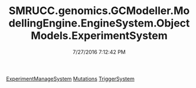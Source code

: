 ﻿---
title: SMRUCC.genomics.GCModeller.ModellingEngine.EngineSystem.ObjectModels.ExperimentSystem
date: 7/27/2016 7:12:42 PM
---

[ExperimentManageSystem](T-SMRUCC.genomics.GCModeller.ModellingEngine.EngineSystem.ObjectModels.ExperimentSystem.ExperimentManageSystem.html)
[Mutations](T-SMRUCC.genomics.GCModeller.ModellingEngine.EngineSystem.ObjectModels.ExperimentSystem.Mutations.html)
[TriggerSystem](T-SMRUCC.genomics.GCModeller.ModellingEngine.EngineSystem.ObjectModels.ExperimentSystem.TriggerSystem.html)
